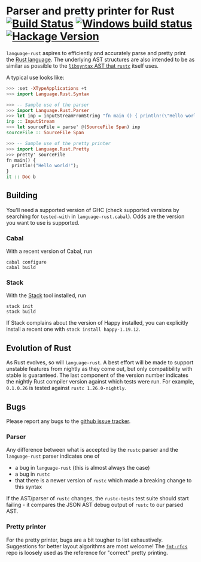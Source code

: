 # Parser and pretty printer for Rust [![Build Status][4]][5] [![Windows build status][7]][8] [![Hackage Version][11]][12]

`language-rust` aspires to efficiently and accurately parse and pretty print the [Rust language][0].
The underlying AST structures are also intended to be as similar as possible to the [`libsyntax` AST
that `rustc`][10] itself uses.

A typical use looks like:

```haskell
>>> :set -XTypeApplications +t
>>> import Language.Rust.Syntax

>>> -- Sample use of the parser
>>> import Language.Rust.Parser
>>> let inp = inputStreamFromString "fn main () { println!(\"Hello world!\"); }"
inp :: InputStream
>>> let sourceFile = parse' @(SourceFile Span) inp
sourceFile :: SourceFile Span

>>> -- Sample use of the pretty printer
>>> import Language.Rust.Pretty
>>> pretty' sourceFile
fn main() {
  println!("Hello world!");
}
it :: Doc b
```

## Building

You'll need a supported version of GHC (check supported versions by searching for `tested-with` in
`language-rust.cabal`). Odds are the version you want to use is supported.

### Cabal

With a recent version of Cabal, run

    cabal configure
    cabal build

### Stack

With the [Stack][1] tool installed, run

    stack init
    stack build

If Stack complains about the version of Happy installed, you can explicitly install a recent one
with `stack install happy-1.19.12`.

## Evolution of Rust

As Rust evolves, so will `language-rust`. A best effort will be made to support unstable features
from nightly as they come out, but only compatibility with stable is guaranteed. The last component
of the version number indicates the nightly Rust compiler version against which tests were run. For
example, `0.1.0.26` is tested against `rustc 1.26.0-nightly`.

## Bugs

Please report any bugs to the [github issue tracker][9].

### Parser

Any difference between what is accepted by the `rustc` parser and the `language-rust` parser
indicates one of

  * a bug in `language-rust` (this is almost always the case)
  * a bug in `rustc`
  * that there is a newer version of `rustc` which made a breaking change to this syntax

If the AST/parser of `rustc` changes, the `rustc-tests` test suite should start failing - it
compares the JSON AST debug output of `rustc` to our parsed AST.

### Pretty printer

For the pretty printer, bugs are a bit tougher to list exhaustively. Suggestions for better layout
algorithms are most welcome! The [`fmt-rfcs`][6] repo is loosely used as the reference for "correct"
pretty printing.

[0]: https://www.rust-lang.org/en-US/
[1]: https://docs.haskellstack.org/en/stable/README/
[2]: https://hackage.haskell.org/package/alex
[3]: https://hackage.haskell.org/package/happy
[4]: https://travis-ci.org/harpocrates/language-rust.svg?branch=master
[5]: https://travis-ci.org/harpocrates/language-rust
[6]: https://github.com/rust-lang-nursery/fmt-rfcs
[7]: https://ci.appveyor.com/api/projects/status/um8dxklqmubvn091/branch/master?svg=true
[8]: https://ci.appveyor.com/project/harpocrates/language-rust/branch/master
[9]: https://github.com/harpocrates/language-rust/issues
[10]: https://github.com/rust-lang/rust/blob/master/src/libsyntax/ast.rs
[11]: https://img.shields.io/hackage/v/language-rust.svg
[12]: https://hackage.haskell.org/package/language-rust
